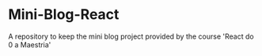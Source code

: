 # Mini-Blog-React
A repository to keep the mini blog project provided by the course 'React do 0 a Maestria'
